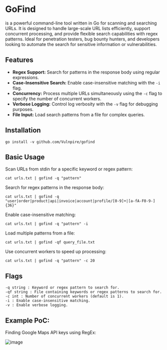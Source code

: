 # GoFind

is a powerful command-line tool written in Go for scanning and searching URLs. It is designed to handle large-scale URL lists efficiently, support concurrent processing, and provide flexible search capabilities with regex patterns. Ideal for penetration testers, bug bounty hunters, and developers looking to automate the search for sensitive information or vulnerabilities.

## Features

- **Regex Support:** Search for patterns in the response body using regular expressions.
- **Case-Insensitive Search:** Enable case-insensitive matching with the `-i` flag.
- **Concurrency:** Process multiple URLs simultaneously using the `-c` flag to specify the number of concurrent workers.
- **Verbose Logging:** Control log verbosity with the `-v` flag for debugging purposes.
- **File Input:** Load search patterns from a file for complex queries.

## Installation

`go install -v github.com/Vulnpire/gofind`

## Basic Usage

Scan URLs from stdin for a specific keyword or regex pattern:

`cat urls.txt | gofind -q "pattern"`

Search for regex patterns in the response body:

`cat urls.txt | gofind -q "user|order|product|api|invoice|account|profile/[0-9]+|[a-fA-F0-9-]{36}"`

Enable case-insensitive matching:

`cat urls.txt | gofind -q "pattern" -i`

Load multiple patterns from a file:

`cat urls.txt | gofind -qf query_file.txt`

Use concurrent workers to speed up processing:

`cat urls.txt | gofind -q "pattern" -c 20`

## Flags

    -q string : Keyword or regex pattern to search for.
    -qf string : File containing keywords or regex patterns to search for.
    -c int : Number of concurrent workers (default is 1).
    -i : Enable case-insensitive matching.
    -v : Enable verbose logging.

## Example PoC:

Finding Google Maps API keys using RegEx:

![image](https://github.com/user-attachments/assets/a5f296c9-e5c4-4300-8650-ef6f62d9fb2f)
